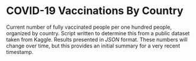 # COVID-19 Vaccinations By Country

Current number of fully vaccinated people per one hundred people, organized by country.  Script written to determine this from a public dataset taken from Kaggle.  Results presented in *JSON* format.  These numbers will change over time, but this provides an initial summary for a very recent timestamp.
